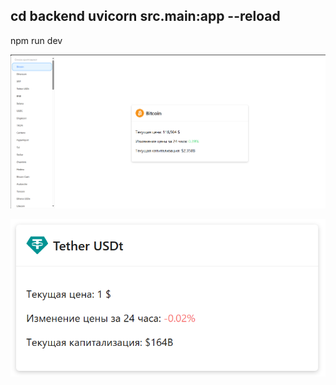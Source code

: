 cd backend
uvicorn src.main:app --reload
---

npm run dev


![img](img/img1.png)

![img](img/img2.png)


